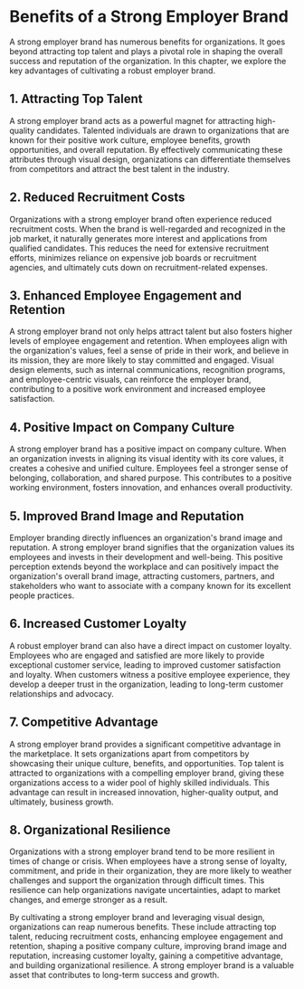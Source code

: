 Benefits of a Strong Employer Brand
============================================

A strong employer brand has numerous benefits for organizations. It goes beyond attracting top talent and plays a pivotal role in shaping the overall success and reputation of the organization. In this chapter, we explore the key advantages of cultivating a robust employer brand.

1\. **Attracting Top Talent**
----------------------------

A strong employer brand acts as a powerful magnet for attracting high-quality candidates. Talented individuals are drawn to organizations that are known for their positive work culture, employee benefits, growth opportunities, and overall reputation. By effectively communicating these attributes through visual design, organizations can differentiate themselves from competitors and attract the best talent in the industry.

2\. **Reduced Recruitment Costs**
--------------------------------

Organizations with a strong employer brand often experience reduced recruitment costs. When the brand is well-regarded and recognized in the job market, it naturally generates more interest and applications from qualified candidates. This reduces the need for extensive recruitment efforts, minimizes reliance on expensive job boards or recruitment agencies, and ultimately cuts down on recruitment-related expenses.

3\. **Enhanced Employee Engagement and Retention**
-------------------------------------------------

A strong employer brand not only helps attract talent but also fosters higher levels of employee engagement and retention. When employees align with the organization's values, feel a sense of pride in their work, and believe in its mission, they are more likely to stay committed and engaged. Visual design elements, such as internal communications, recognition programs, and employee-centric visuals, can reinforce the employer brand, contributing to a positive work environment and increased employee satisfaction.

4\. **Positive Impact on Company Culture**
-----------------------------------------

A strong employer brand has a positive impact on company culture. When an organization invests in aligning its visual identity with its core values, it creates a cohesive and unified culture. Employees feel a stronger sense of belonging, collaboration, and shared purpose. This contributes to a positive working environment, fosters innovation, and enhances overall productivity.

5\. **Improved Brand Image and Reputation**
------------------------------------------

Employer branding directly influences an organization's brand image and reputation. A strong employer brand signifies that the organization values its employees and invests in their development and well-being. This positive perception extends beyond the workplace and can positively impact the organization's overall brand image, attracting customers, partners, and stakeholders who want to associate with a company known for its excellent people practices.

6\. **Increased Customer Loyalty**
---------------------------------

A robust employer brand can also have a direct impact on customer loyalty. Employees who are engaged and satisfied are more likely to provide exceptional customer service, leading to improved customer satisfaction and loyalty. When customers witness a positive employee experience, they develop a deeper trust in the organization, leading to long-term customer relationships and advocacy.

7\. **Competitive Advantage**
----------------------------

A strong employer brand provides a significant competitive advantage in the marketplace. It sets organizations apart from competitors by showcasing their unique culture, benefits, and opportunities. Top talent is attracted to organizations with a compelling employer brand, giving these organizations access to a wider pool of highly skilled individuals. This advantage can result in increased innovation, higher-quality output, and ultimately, business growth.

8\. **Organizational Resilience**
--------------------------------

Organizations with a strong employer brand tend to be more resilient in times of change or crisis. When employees have a strong sense of loyalty, commitment, and pride in their organization, they are more likely to weather challenges and support the organization through difficult times. This resilience can help organizations navigate uncertainties, adapt to market changes, and emerge stronger as a result.

By cultivating a strong employer brand and leveraging visual design, organizations can reap numerous benefits. These include attracting top talent, reducing recruitment costs, enhancing employee engagement and retention, shaping a positive company culture, improving brand image and reputation, increasing customer loyalty, gaining a competitive advantage, and building organizational resilience. A strong employer brand is a valuable asset that contributes to long-term success and growth.
